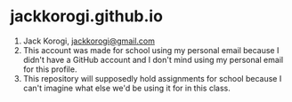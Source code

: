 # jackkorogi.github.io
1. Jack Korogi, jackkorogi@gmail.com
2. This account was made for school using my personal email because I didn't have a GitHub account and I don't mind using my personal email for this profile.
3. This repository will supposedly hold assignments for school because I can't imagine what else we'd be using it for in this class.